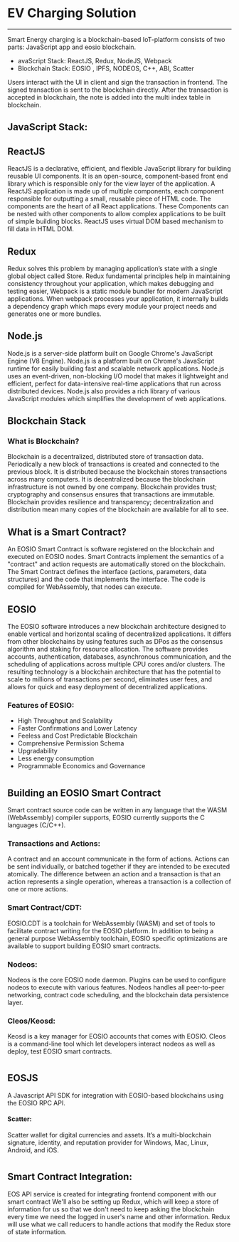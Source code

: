 # EV Charging Solution
----------------------

Smart Energy charging is a blockchain-based IoT-platform consists of two parts: JavaScript app and eosio blockchain.

- avaScript Stack:  ReactJS, Redux, NodeJS, Webpack
- Blockchain Stack: EOSIO , IPFS, NODEOS, C++, ABI, Scatter

Users interact with the UI in client and sign the transaction in frontend. The signed transaction is sent to the blockchain directly. After the transaction is accepted in blockchain, the note is added into the multi index table in blockchain.


## JavaScript Stack:  


ReactJS
----------
ReactJS is a declarative, efficient, and flexible JavaScript library for building reusable UI components. It is an open-source, component-based front end library which is responsible only for the view layer of the application. A ReactJS application is made up of multiple components, each component responsible for outputting a small, reusable piece of HTML code. The components are the heart of all React applications. These Components can be nested with other components to allow complex applications to be built of simple building blocks. ReactJS uses virtual DOM based mechanism to fill data in HTML DOM.

Redux
---------
Redux solves this problem by managing application’s state with a single global object called Store. Redux fundamental principles help in maintaining consistency throughout your application, which makes debugging and testing easier, Webpack is a static module bundler for modern JavaScript applications. When webpack processes your application, it internally builds a dependency graph which maps every module your project needs and generates one or more bundles.

Node.js
----------
Node.js is a server-side platform built on Google Chrome's JavaScript Engine (V8 Engine). Node.js is a platform built on Chrome's JavaScript runtime for easily building fast and scalable network applications. Node.js uses an event-driven, non-blocking I/O model that makes it lightweight and efficient, perfect for data-intensive real-time applications that run across distributed devices. Node.js also provides a rich library of various JavaScript modules which simplifies the development of web applications.

Blockchain Stack
-----------------

### What is Blockchain?

Blockchain is a decentralized, distributed store of transaction data. Periodically a new block of transactions is created and connected to the previous block. It is distributed because the blockchain stores transactions across many computers. It is decentralized because the blockchain infrastructure is not owned by one company. Blockchain provides trust; cryptography and consensus ensures that transactions are immutable. Blockchain provides resilience and transparency; decentralization and distribution mean many copies of the blockchain are available for all to see.


What is a Smart Contract?
--------------------------
An EOSIO Smart Contract is software registered on the blockchain and executed on EOSIO nodes. Smart Contracts implement the semantics of a "contract" and action requests are automatically stored on the blockchain. The Smart Contract defines the interface (actions, parameters, data structures) and the code that implements the interface. The code is compiled for WebAssembly, that nodes can execute.


EOSIO
-----------------
The EOSIO software introduces a new blockchain architecture designed to enable vertical and horizontal scaling of decentralized applications. It differs from other blockchains by using features such as DPos as the consensus algorithm and staking for resource allocation. The software provides accounts, authentication, databases, asynchronous communication, and the scheduling of applications across multiple CPU cores and/or clusters. The resulting technology is a blockchain architecture that has the potential to scale to millions of transactions per second, eliminates user fees, and allows for quick and easy deployment of decentralized applications.



### Features of EOSIO:

- High Throughput and Scalability
- Faster Confirmations and Lower Latency
- Feeless and Cost Predictable Blockchain
- Comprehensive Permission Schema
- Upgradability
- Less energy consumption
- Programmable Economics and Governance

#

Building an EOSIO Smart Contract
----------------------------------
Smart contract source code can be written in any language that the WASM (WebAssembly) compiler supports, EOSIO currently supports the C languages (C/C++).


### Transactions and Actions:

A contract and an account communicate in the form of actions. Actions can be sent individually, or batched together if they are intended to be executed atomically. The difference between an action and a transaction is that an action represents a single operation, whereas a transaction is a collection of one or more actions.

### Smart Contract/CDT:

EOSIO.CDT is a toolchain for WebAssembly (WASM) and set of tools to facilitate contract writing for the EOSIO platform. In addition to being a general purpose WebAssembly toolchain, EOSIO specific optimizations are available to support building EOSIO smart contracts.

### Nodeos:

Nodeos is the core EOSIO node daemon. Plugins can be used to configure nodeos to execute with various features. Nodeos handles all peer-to-peer networking, contract code scheduling, and the blockchain data persistence layer.

### Cleos/Keosd:

Keosd is a key manager for EOSIO accounts that comes with EOSIO. Cleos is a command-line tool which let developers interact nodeos as well as deploy, test EOSIO smart contracts.
 
#

EOSJS
-------
A Javascript API SDK for integration with EOSIO-based blockchains using the EOSIO RPC API.


#### Scatter:

Scatter wallet for digital currencies and assets. It’s a multi-blockchain signature, identity, and reputation provider for Windows, Mac, Linux, Android, and iOS.

#

Smart Contract Integration:
----------------------------
EOS API service is created for integrating frontend component with our smart contract We'll also be setting up Redux, which will keep a store of information for us so that we don't need to keep asking the blockchain every time we need the logged in user's name and other information. Redux will use what we call reducers to handle actions that modify the Redux store of state information.

#




